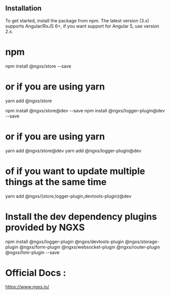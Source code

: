 ## Installation

To get started, install the package from npm. The latest version (3.x) supports Angular/RxJS 6+, if you want support for Angular 5, use version 2.x.

# npm

npm install @ngxs/store --save

# or if you are using yarn

yarn add @ngxs/store

npm install @ngxs/store@dev --save
npm install @ngxs/logger-plugin@dev --save

# or if you are using yarn

yarn add @ngxs/store@dev
yarn add @ngxs/logger-plugin@dev

# of if you want to update multiple things at the same time

yarn add @ngxs/{store,logger-plugin,devtools-plugin}@dev

# Install the dev dependency plugins provided by NGXS

npm install @ngxs/logger-plugin @ngxs/devtools-plugin @ngxs/storage-plugin @ngxs/form-plugin @ngxs/websocket-plugin @ngxs/router-plugin @ngxs/hmr-plugin --save

# Official Docs :

https://www.ngxs.io/
